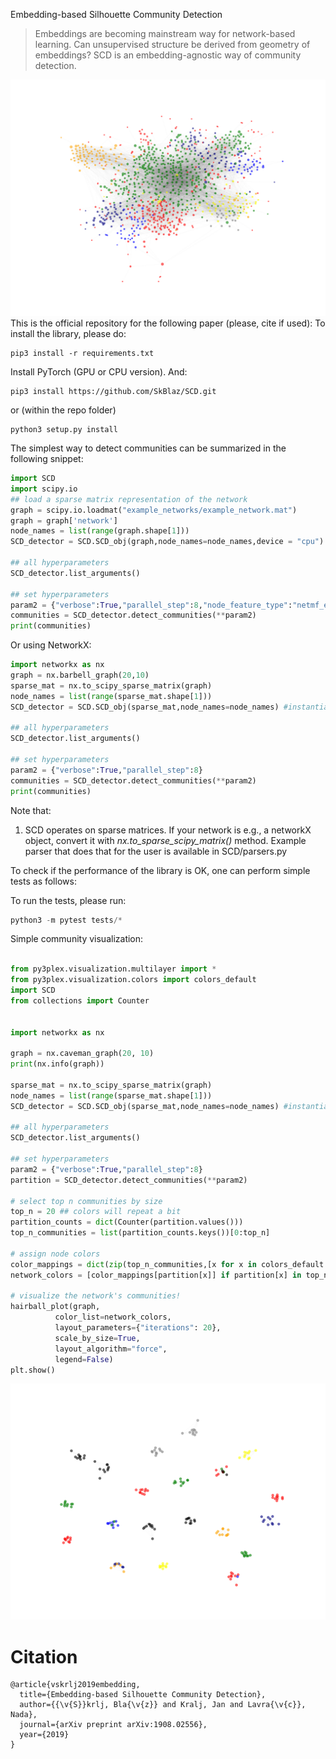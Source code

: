 Embedding-based Silhouette Community Detection

> Embeddings are becoming mainstream way for network-based learning.
> Can unsupervised structure be derived from geometry of embeddings?
> SCD is an embedding-agnostic way of community detection.

![Example communities](figures/comdet.png)
This is the official repository for the following paper (please, cite if used):
To install the library, please do:

```
pip3 install -r requirements.txt
```

Install PyTorch (GPU or CPU version). And:

```
pip3 install https://github.com/SkBlaz/SCD.git
```

or (within the repo folder)


```
python3 setup.py install
```

The simplest way to detect communities can be summarized in the following snippet:

```python
import SCD
import scipy.io
## load a sparse matrix representation of the network
graph = scipy.io.loadmat("example_networks/example_network.mat")
graph = graph['network']
node_names = list(range(graph.shape[1]))
SCD_detector = SCD.SCD_obj(graph,node_names=node_names,device = "cpu") #instantiate, set to gpu for gpu use.

## all hyperparameters
SCD_detector.list_arguments()

## set hyperparameters
param2 = {"verbose":True,"parallel_step":8,"node_feature_type":"netmf_embedding"} # or ppr_embedding
communities = SCD_detector.detect_communities(**param2)
print(communities)
```

Or using NetworkX:

```python
import networkx as nx
graph = nx.barbell_graph(20,10)
sparse_mat = nx.to_scipy_sparse_matrix(graph)
node_names = list(range(sparse_mat.shape[1]))
SCD_detector = SCD.SCD_obj(sparse_mat,node_names=node_names) #instantiate

## all hyperparameters
SCD_detector.list_arguments()

## set hyperparameters
param2 = {"verbose":True,"parallel_step":8}
communities = SCD_detector.detect_communities(**param2)
print(communities)

```


Note that:
1. SCD operates on sparse matrices. If your network is e.g., a networkX object, convert it with *nx.to_sparse_scipy_matrix()* method. Example parser that does that for the user is available in SCD/parsers.py

To check if the performance of the library is OK, one can perform simple tests as follows:

To run the tests, please run:

```python
python3 -m pytest tests/*

```

Simple community visualization:
```python

from py3plex.visualization.multilayer import *
from py3plex.visualization.colors import colors_default
import SCD
from collections import Counter


import networkx as nx

graph = nx.caveman_graph(20, 10)
print(nx.info(graph))

sparse_mat = nx.to_scipy_sparse_matrix(graph)
node_names = list(range(sparse_mat.shape[1]))
SCD_detector = SCD.SCD_obj(sparse_mat,node_names=node_names) #instantiate

## all hyperparameters
SCD_detector.list_arguments()

## set hyperparameters
param2 = {"verbose":True,"parallel_step":8}
partition = SCD_detector.detect_communities(**param2)

# select top n communities by size
top_n = 20 ## colors will repeat a bit
partition_counts = dict(Counter(partition.values()))
top_n_communities = list(partition_counts.keys())[0:top_n]

# assign node colors
color_mappings = dict(zip(top_n_communities,[x for x in colors_default if x != "black"][0:top_n]))
network_colors = [color_mappings[partition[x]] if partition[x] in top_n_communities else "black" for x in graph.nodes()]

# visualize the network's communities!
hairball_plot(graph,
	      color_list=network_colors,
	      layout_parameters={"iterations": 20},
	      scale_by_size=True,
	      layout_algorithm="force",
	      legend=False)
plt.show()

```


![Example cliques](figures/cliques.png)

# Citation
```
@article{vskrlj2019embedding,
  title={Embedding-based Silhouette Community Detection},
  author={{\v{S}}krlj, Bla{\v{z}} and Kralj, Jan and Lavra{\v{c}}, Nada},
  journal={arXiv preprint arXiv:1908.02556},
  year={2019}
}
```